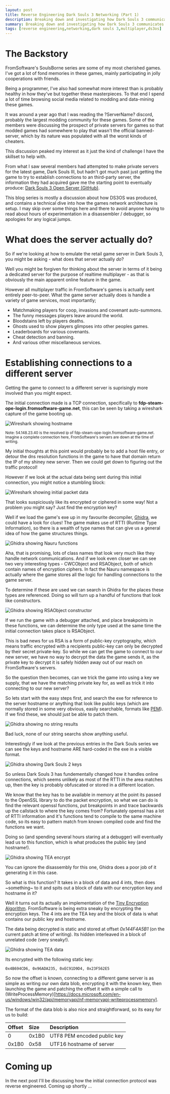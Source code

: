 ```yaml
---
layout: post
title: Reverse Engineering Dark Souls 3 Networking (Part 1)
description: Breaking down and investigating how Dark Souls 3 communicates with its online services.
summary: Breaking down and investigating how Dark Souls 3 communicates with its online services.
tags: [reverse engineering,networking,dark souls 3,multiplayer,ds3os]
---
```


# The Backstory

FromSoftware's SoulsBorne series are some of my most cherished games. I've got a lot of fond memories in these games, mainly participating in jolly cooperations with friends.

Being a programmer, I've also had somewhat more interest than is probably healthy in how they've but together these masterpieces. To that end I spend a lot of time browsing social media related to modding and data-mining these games.

It was around a year ago that I was reading the ?ServerName? discord, probably the largest modding community for these games. Some of the members were discussing the prospect of private servers for games so that modded games had somewhere to play that wasn't the official banned-server, which by its nature was populated with all the worst kinds of cheaters.

This discussion peaked my interest as it just the kind of challenge I have the skillset to help with. 

From what I saw several members had attempted to make private servers for the latest game, Dark Souls III, but hadn't got much past just getting the game to try to establish connections to an third-party server, the information they had acquired gave me the starting point to eventually produce: [Dark Souls 3 Open Server (GitHub)](http://github.com/TLeonardUK/ds3os). 

This blog series is mostly a discussion about how DS3OS was produced, and contains a technical dive into how the games network architecture is setup. I may skip over some things here and there to avoid anyone having to read about hours of experimentation in a disassembler / debugger, so apologies for any logical jumps.

# What does the server actually do?

So if we're looking at how to emulate the retail game server in Dark Souls 3, you might be asking - what does that server actually *do*?

Well you might be forgiven for thinking about the server in terms of it being a dedicated server for the purpose of realtime multiplayer - as that is obviously the main apparent online feature in the game. 

However all multiplayer traffic in FromSoftware's games is actually sent entirely peer-to-peer. What the game server actually does is handle a variety of game services, most importantly;

- Matchmaking players for coop, invasions and covenant auto-summons.
- The funny messages players leave around the world. 
- Bloodstains left by players deaths.
- Ghosts used to show players glimpses into other peoples games.
- Leaderboards for various covenants.
- Cheat detection and banning.
- And various other miscellaneous services.

# Establishing connections to a different server

Getting the game to connect to a different server is suprisingly more involved than you might expect.

The initial connection made is a TCP connection, specifically to **fdp-steam-ope-login.fromsoftware-game.net**, this can be seen by taking a wireshark capture of the game booting up.

 ![Wireshark showing hostname](/assets/images/posts/ds3os/wireshark_hostname.png)

<sup>Note: 54.148.23.40 is the resolved ip of fdp-steam-ope-login.fromsoftware-game.net. Imagine a complete connection here, FromSoftware's servers are down at the time of writing.</sup>

My initial thoughts at this point would probably be to add a host file entry, or detour the dns resolution functions in the game to have that domain return the IP of my shiney new server. Then we could get down to figuring out the traffic protocol!

However if we look at the actual data being sent during this initial connection, you might notice a stumbling block:

 ![Wireshark showing initial packet data](/assets/images/posts/ds3os/wireshark_initial_data.png)

That looks suspiciously like its encrypted or ciphered in some way! Not a problem you might say? Just find the encryption key? 

Well if we load the game's exe up in my favourite decompiler, [Ghidra](https://github.com/NationalSecurityAgency/ghidra), we could have a look for clues! The game makes use of RTTI (Runtime Type Information), so there is a wealth of type names that can give us a general idea of how the game structures things.

 ![Ghidra showing Nauru functions](/assets/images/posts/ds3os/ghidra_nauru.png)

Aha, that is promising, lots of class names that look very much like they handle network communications. And if we look even closer we can see two very interesting types - CWCObject and RSAObject, both of which contain names of encryption ciphers. In fact the Nauru namespace is actually where the game stores all the logic for handling connections to the game server.

To determine if these are used we can search in Ghidra for the places these types are referenced. Doing so will turn up a handful of functions that look like constructors.

 ![Ghidra showing RSAObject constructor](/assets/images/posts/ds3os/ghidra_rsaobjet_constructor.png)

If we run the game with a debugger attached, and place breakpoints in these functions, we can determine the only type used at the same time the initial connection takes place is RSAObject.

This is bad news for us RSA is a form of public-key cryptography, which means traffic encrypted with a recipients public-key can only be decrypted by their secret private-key. So while we can get the game to connect to our new server, we have no way to decrypt the data the game sends it, as the private key to decrypt it is safely hidden away out of our reach on FromSoftware's servers.

So the question then becomes, can we trick the game into using a key we supply, that we have the matching private key for, as well as trick it into connecting to our new server?

So lets start with the easy steps first, and search the exe for reference to the server hostname or anything that look like public keys (which are normally stored in some very obvious, easily searchable, formats like [PEM](https://www.cryptosys.net/pki/rsakeyformats.html)). If we find these, we should just be able to patch them.

 ![Ghidra showing no string results](/assets/images/posts/ds3os/ghidra_string_search.png)

Bad luck, none of our string searchs show anything useful. 

Interestingly if we look at the previous entries in the Dark Souls series we can see the keys and hostname ARE hard-coded in the exe in a visible format.

 ![Ghidra showing Dark Souls 2 keys](/assets/images/posts/ds3os/ghidra_darksouls2_keys.png)

So unless Dark Souls 3 has fundementally changed how it handles online connections, which seems unlikely as most of the RTTI in the area matches up, then the key is probably obfuscated or stored in a different location.

We know that the key has to be available in memory at the point its passed to the OpenSSL library to do the packet encryption, so what we can do is find the relevant openssl functions, put breakpoints in and trace backwards up the callstack to where the key comes from? Fortunately openssl has a lot of RTTI information and it's functions tend to compile to the same machine code, so its easy to pattern match from known compiled code and find the functions we want.

Doing so (and spending several hours staring at a debugger) will eventually lead us to this function, which is what produces the public key (and hostname!).

 ![Ghidra showing TEA encrypt](/assets/images/posts/ds3os/ghidra_tea_encrypt.png)

You can ignore the disassembly for this one, Ghidra does a poor job of it generating it in this case.

So what is this function? It takes in a block of data and 4 ints, then does ~something~ to it and spits out a block of data with our encryption key and hostname in it?

Well it turns out its actually an implementation of the [Tiny Encryption Algorithm](https://en.wikipedia.org/wiki/Tiny_Encryption_Algorithm). FromSoftware is being extra sneaky by encrypting the encryption keys. The 4 ints are the TEA key and the block of data is what contains our public key and hostname.

The data being decrypted is static and stored at offset *0x144F4A5B1* (on the current patch at time of writing). Its hidden interleaved in a block of unrelated code (very sneaky!). 

 ![Ghidra showing TEA data](/assets/images/posts/ds3os/ghidra_tea_block.png)

Its encrypted with the following static key:

```
0x4B694CD6, 0x96ADA235, 0xEC91D9D4, 0x23F562E5
```

So now the offset is known, connecting to a different game server is as simple as writing our own data blob, encrypting it with the known key, then launching the game and patching the offset it with a simple call to (WriteProcessMemory)[https://docs.microsoft.com/en-us/windows/win32/api/memoryapi/nf-memoryapi-writeprocessmemory].

The format of the data blob is also nice and straightforward, so its easy for us to build:

| Offset      | Size        | Description |
|:----------- |:----------- |:----------- |
| 0           | 0x1B0       | UTF8 PEM encoded public key |
| 0x1B0       | 0x58        | UTF16 hostname of server |


# Coming up

In the next post I'll be discussing how the initial connection protocol was reverse engineered. Coming up shortly ...

